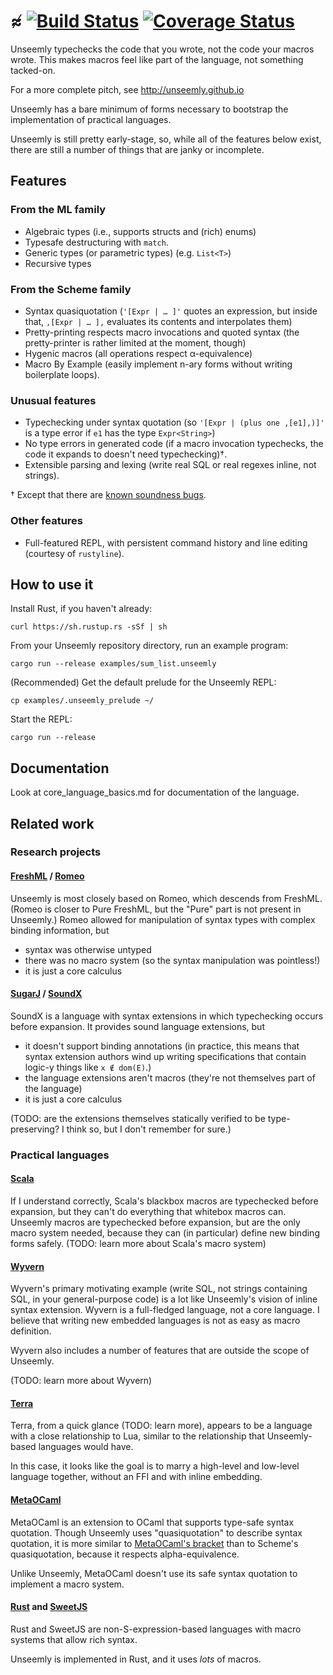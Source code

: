 # ≉ [![Build Status](https://travis-ci.com/paulstansifer/unseemly.svg?branch=master)](https://travis-ci.com/paulstansifer/unseemly) [![Coverage Status](https://coveralls.io/repos/github/paulstansifer/unseemly/badge.svg)](https://coveralls.io/github/paulstansifer/unseemly)

Unseemly typechecks the code that you wrote, not the code your macros wrote.
This makes macros feel like part of the language, not something tacked-on.

For a more complete pitch, see http://unseemly.github.io

Unseemly has a bare minimum of forms
 necessary to bootstrap the implementation of practical languages.

Unseemly is still pretty early-stage, so, while all of the features below exist,
 there are still a number of things that are janky or incomplete.

## Features

### From the ML family
 * Algebraic types (i.e., supports structs and (rich) enums)
 * Typesafe destructuring with `match`.
 * Generic types (or parametric types) (e.g. `List<T>`)
 * Recursive types
### From the Scheme family
 * Syntax quasiquotation
    (`'[Expr | … ]'` quotes an expression,
      but inside that, `,[Expr | … ],` evaluates its contents and interpolates them)
 * Pretty-printing respects macro invocations and quoted syntax
    (the pretty-printer is rather limited at the moment, though)
 * Hygenic macros (all operations respect α-equivalence)
 * Macro By Example (easily implement n-ary forms without writing boilerplate loops).
### Unusual features
 * Typechecking under syntax quotation
   (so `'[Expr | (plus one ,[e1],)]'` is a type error if `e1` has the type `Expr<String>`)
 * No type errors in generated code
   (if a macro invocation typechecks, the code it expands to doesn't need typechecking)†.
 * Extensible parsing and lexing (write real SQL or real regexes inline, not strings).

† Except that there are [known soundness bugs](https://github.com/paulstansifer/unseemly/issues?q=is%3Aissue+is%3Aopen+label%3Asoundness).
### Other features
 * Full-featured REPL, with persistent command history and line editing (courtesy of `rustyline`).


## How to use it

Install Rust, if you haven't already:

    curl https://sh.rustup.rs -sSf | sh

From your Unseemly repository directory, run an example program:

    cargo run --release examples/sum_list.unseemly

(Recommended) Get the default prelude for the Unseemly REPL:

    cp examples/.unseemly_prelude ~/

Start the REPL:

    cargo run --release

## Documentation

Look at core_language_basics.md for documentation of the language.

## Related work

### Research projects
#### [FreshML](https://www.cl.cam.ac.uk/~amp12/freshml/) / [Romeo](https://repository.library.northeastern.edu/files/neu:cj82mb52h)

Unseemly is most closely based on Romeo, which descends from FreshML.
 (Romeo is closer to Pure FreshML, but the "Pure" part is not present in Unseemly.)
Romeo allowed for manipulation of syntax types with complex binding information, but
  * syntax was otherwise untyped
  * there was no macro system (so the syntax manipulation was pointless!)
  * it is just a core calculus

#### [SugarJ](https://github.com/sugar-lang) / [SoundX](https://github.com/florenzen/soundx)

SoundX is a language with syntax extensions in which typechecking occurs before expansion.
It provides sound language extensions, but
  * it doesn't support binding annotations
    (in practice, this means that syntax extension authors wind up writing specifications
     that contain logic-y things like `x ∉ dom(E)`.)
  * the language extensions aren't macros (they're not themselves part of the language)
  * it is just a core calculus

(TODO: are the extensions themselves statically verified to be type-preserving?
 I think so, but I don't remember for sure.)

### Practical languages
#### [Scala](https://www.scala-lang.org/)

If I understand correctly, Scala's blackbox macros are typechecked before expansion,
 but they can't do everything that whitebox macros can.
Unseemly macros are typechecked before expansion, but are the only macro system needed,
 because they can (in particular) define new binding forms safely.
(TODO: learn more about Scala's macro system)

#### [Wyvern](http://wyvernlang.github.io/)

Wyvern's primary motivating example
 (write SQL, not strings containing SQL, in your general-purpose code)
 is a lot like Unseemly's vision of inline syntax extension.
Wyvern is a full-fledged language, not a core language.
I believe that writing new embedded languages is not as easy as macro definition.

Wyvern also includes a number of features that are outside the scope of Unseemly.

(TODO: learn more about Wyvern)

#### [Terra](http://terralang.org/)

Terra, from a quick glance (TODO: learn more),
 appears to be a language with a close relationship to Lua,
  similar to the relationship that Unseemly-based languages would have.

In this case, it looks like the goal is to marry a high-level and low-level language together,
 without an FFI and with inline embedding.

#### [MetaOCaml](http://okmij.org/ftp/ML/MetaOCaml.html)

MetaOCaml is an extension to OCaml that supports type-safe syntax quotation.
Though Unseemly uses "quasiquotation" to describe syntax quotation,
 it is more similar to [MetaOCaml's bracket](http://okmij.org/ftp/meta-programming/implementations.html#meta-scheme)
   than to Scheme's quasiquotation,
  because it respects alpha-equivalence.


Unlike Unseemly, MetaOCaml doesn't use its safe syntax quotation to implement a macro system.

#### [Rust](http://rust-lang.org) and [SweetJS](https://www.sweetjs.org/)

Rust and SweetJS are non-S-expression-based languages with macro systems that allow rich syntax.

Unseemly is implemented in Rust, and it uses *lots* of macros.
